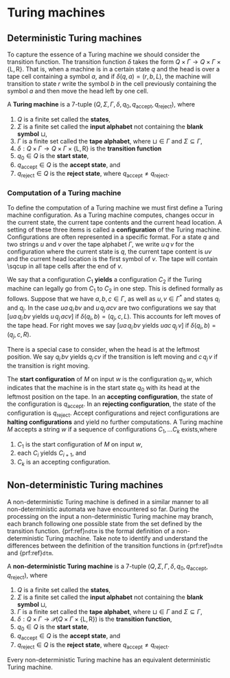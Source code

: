 # Turing machines

## Deterministic Turing machines

To capture the essence of a Turing machine we should consider the transition function. The transition function $\delta$ takes the form $Q \times \Gamma \rightarrow Q \times \Gamma \times \{\text{L},\text{R}\}$. That is, when a machine is in a certain state $q$ and the head is over a tape cell containing a symbol $a$, and if $\delta(q,a) = (r, b, L)$, the machine will transition to state $r$ write the symbol $b$ in the cell previously containing the symbol $a$ and then move the head left by one cell.

A **Turing machine** is a 7-tuple $(Q,\Sigma, \Gamma, \delta, q_0, q_\text{accept}, q_\text{reject})$, where
1. $Q$ is a finite set called the **states**,
2. $\Sigma$ is a finite set called the **input alphabet** not containing the **blank symbol** $\sqcup$,
3. $\Gamma$ is a finite set called the **tape alphabet**, where $\sqcup \in \Gamma \text{ and } \Sigma \subseteq \Gamma$,
4. $\delta : Q \times \Gamma \rightarrow Q \times \Gamma \times \{\text{L},\text{R}\}$ is the **transition function**
5. $q_0 \in Q$ is the **start state**,
6. $q_\text{accept} \in Q$ is the **accept state**, and 
7. $q_\text{reject} \in Q$ is the **reject state**, where $q_\text{accept} \not=q_\text{reject}$.
   
### Computation of a Turing machine

To define the computation of a Turing machine we must first define a Turing machine configuration. As a Turing machine computes, changes occur in the current state, the current tape contents and the current head location. A setting of these three items is called a **configuration** of the Turing machine. Configurations are often represented in a specific format. For a state $q$ and two strings $u$ and $v$ over the tape alphabet $\Gamma$, we write $u\,q\,v$ for the configuration where the current state is $q$, the current tape content is $uv$ and the current head location is the first symbol of $v$. The tape will contain \sqcup in all tape cells after the end of $v$.

We say that a configuration $C_1$ **yields** a configuration $C_2$ if the Turing machine can legally go from $C_1$ to $C_2$ in one step. This is defined formally as follows. Suppose that we have $a,b, c \in \Gamma$, as well as $u, v \in \Gamma^*$ and states $q_i$ and $q_j$. In the case $ua\,q_i\, bv$ and $u\, q_j \, acv$ are two configurations we say that $[ua\,q_i\, bv \text{ yields } u\, q_j \, acv]$
if $\delta(q_i, b) = (q_j, c, L)$. This accounts for left moves of the tape head. For right moves we say
$[ua\,q_i\, bv \text{ yields } uac\, q_j \, v]$
if $\delta(q_i, b) = (q_j, c, R)$.

There is a special case to consider, when the head is at the leftmost position. We say $q_i \,bv$ yields $q_j \, cv$ if the transition is left moving and $c\, q_j \, v$ if the transition is right moving.

The **start configuration** of $M$ on input $w$ is the configuration $q_0 \, w$, which indicates that the machine is in the start state $q_0$ with its head at the leftmost position on the tape. In an **accepting configuration**, the state of the configuration is $q_{\text{accept}}$. In an **rejecting configuration**, the state of the configuration is $q_{\text{reject}}$. Accept configurations and reject configurations are **halting configurations** and yield no further computations. A Turing machine $M$ accepts a string $w$ if a sequence of configurations $C_1, \ldots C_k$ exists,where

1. $C_1$ is the start configuration of $M$ on input $w$,
2. each $C_i$ yields $C_{i+1}$, and 
3. $C_k$ is an accepting configuration.

## Non-deterministic Turing machines

A non-deterministic Turing machine is defined in a similar manner to all non-deterministic automata we have encountered so far. During the processing on the input a non-deterministic Turing machine may branch, each branch following one possible state from the set defined by the transition function. {prf:ref}`ndtm` is the formal definition of a non-deterministic Turing machine. Take note to identify and understand the differences between the definition of the transition functions in {prf:ref}`ndtm` and {prf:ref}`dtm`.


A **non-deterministic Turing machine** is a 7-tuple $(Q,\Sigma, \Gamma, \delta, q_0, q_\text{accept}, q_\text{reject})$, where

1. $Q$ is a finite set called the **states**,
2. $\Sigma$ is a finite set called the **input alphabet** not containing the $\textbf{ blank symbol } \sqcup$,
3. $\Gamma$ is a finite set called the **tape alphabet**, where $\sqcup \in \Gamma \text{ and } \Sigma \subseteq \Gamma$,
4. $\delta : Q \times \Gamma \rightarrow \mathcal{P}({Q \times \Gamma \times \{\text{L},\text{R}\}})$ is the **transition function**, 
5. $q_0 \in Q$ is the **start state**,
6. $q_\text{accept} \in Q$ is the **accept state**, and 
7. $q_\text{reject} \in Q$ is the **reject state**, where $q_\text{accept} \not=q_\text{reject}$.

Every non-deterministic Turing machine has an equivalent deterministic Turing machine.